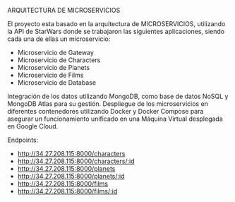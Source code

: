 ARQUITECTURA DE MICROSERVICIOS

El proyecto esta basado en la arquitectura de MICROSERVICIOS, utilizando la API de StarWars donde se trabajaron las siguientes aplicaciones, siendo cada una de ellas un microservicio:

- Microservicio de Gateway
- Microservicio de Characters
- Microservicio de Planets
- Microservicio de Films
- Microservicio de Database

Integración de los datos utilizando MongoDB, como base de datos NoSQL y MongoDB Atlas para su gestión.
Despliegue de los microservicios en diferentes contenedores utilizando Docker y Docker Compose para asegurar un funcionamiento unificado en una Máquina Virtual desplegada en Google Cloud.

Endpoints:
- http://34.27.208.115:8000/characters
- http://34.27.208.115:8000/characters/:id
- http://34.27.208.115:8000/planets
- http://34.27.208.115:8000/planets/:id
- http://34.27.208.115:8000/films
- http://34.27.208.115:8000/films/:id
